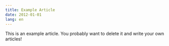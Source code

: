 ```yaml
---
title: Example Article
date: 2012-01-01
lang: en
---
```


This is an example article. You probably want to delete it and write your own articles!
